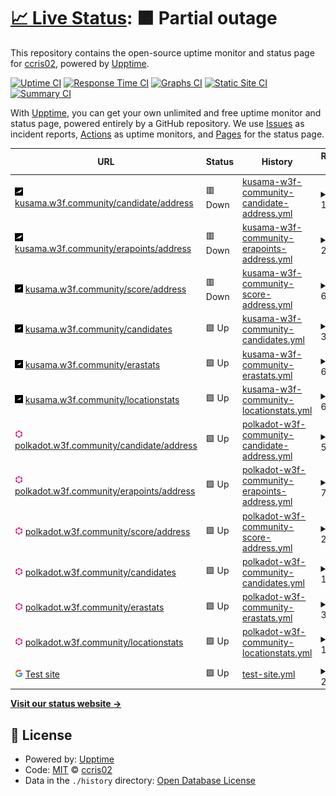 # [📈 Live Status](https://ccris02.github.io/uptime): <!--live status--> **🟧 Partial outage**

This repository contains the open-source uptime monitor and status page for [ccris02](https://polkaDIR.com), powered by [Upptime](https://github.com/upptime/upptime).

[![Uptime CI](https://github.com/ccris02/uptime/workflows/Uptime%20CI/badge.svg)](https://github.com/ccris02/uptime/actions?query=workflow%3A%22Uptime+CI%22)
[![Response Time CI](https://github.com/ccris02/uptime/workflows/Response%20Time%20CI/badge.svg)](https://github.com/ccris02/uptime/actions?query=workflow%3A%22Response+Time+CI%22)
[![Graphs CI](https://github.com/ccris02/uptime/workflows/Graphs%20CI/badge.svg)](https://github.com/ccris02/uptime/actions?query=workflow%3A%22Graphs+CI%22)
[![Static Site CI](https://github.com/ccris02/uptime/workflows/Static%20Site%20CI/badge.svg)](https://github.com/ccris02/uptime/actions?query=workflow%3A%22Static+Site+CI%22)
[![Summary CI](https://github.com/ccris02/uptime/workflows/Summary%20CI/badge.svg)](https://github.com/ccris02/uptime/actions?query=workflow%3A%22Summary+CI%22)

With [Upptime](https://upptime.js.org), you can get your own unlimited and free uptime monitor and status page, powered entirely by a GitHub repository. We use [Issues](https://github.com/ccris02/uptime/issues) as incident reports, [Actions](https://github.com/ccris02/uptime/actions) as uptime monitors, and [Pages](https://ccris02.github.io/uptime) for the status page.

<!--start: status pages-->
<!-- This summary is generated by Upptime (https://github.com/upptime/upptime) -->
<!-- Do not edit this manually, your changes will be overwritten -->
<!-- prettier-ignore -->
| URL | Status | History | Response Time | Uptime |
| --- | ------ | ------- | ------------- | ------ |
| <img alt="" src="https://raw.githubusercontent.com/ccris02/1KV_API/master/assets/ksm2.png" height="13"> [kusama.w3f.community/candidate/address](https://kusama.w3f.community/candidate/Dq97kmsJXGTciU1eMXZMAp4D41Y9e7kQ4hmFBfZW7YD4CCf) | 🟥 Down | [kusama-w3f-community-candidate-address.yml](https://github.com/ccris02/1KV_API/commits/HEAD/history/kusama-w3f-community-candidate-address.yml) | <details><summary><img alt="Response time graph" src="./graphs/kusama-w3f-community-candidate-address/response-time-week.png" height="20"> 1825ms</summary><br><a href="https://ccris02.github.io/1KV_API/history/kusama-w3f-community-candidate-address"><img alt="Response time 1419" src="https://img.shields.io/endpoint?url=https%3A%2F%2Fraw.githubusercontent.com%2Fccris02%2F1KV_API%2FHEAD%2Fapi%2Fkusama-w3f-community-candidate-address%2Fresponse-time.json"></a><br><a href="https://ccris02.github.io/1KV_API/history/kusama-w3f-community-candidate-address"><img alt="24-hour response time 2535" src="https://img.shields.io/endpoint?url=https%3A%2F%2Fraw.githubusercontent.com%2Fccris02%2F1KV_API%2FHEAD%2Fapi%2Fkusama-w3f-community-candidate-address%2Fresponse-time-day.json"></a><br><a href="https://ccris02.github.io/1KV_API/history/kusama-w3f-community-candidate-address"><img alt="7-day response time 1825" src="https://img.shields.io/endpoint?url=https%3A%2F%2Fraw.githubusercontent.com%2Fccris02%2F1KV_API%2FHEAD%2Fapi%2Fkusama-w3f-community-candidate-address%2Fresponse-time-week.json"></a><br><a href="https://ccris02.github.io/1KV_API/history/kusama-w3f-community-candidate-address"><img alt="30-day response time 1396" src="https://img.shields.io/endpoint?url=https%3A%2F%2Fraw.githubusercontent.com%2Fccris02%2F1KV_API%2FHEAD%2Fapi%2Fkusama-w3f-community-candidate-address%2Fresponse-time-month.json"></a><br><a href="https://ccris02.github.io/1KV_API/history/kusama-w3f-community-candidate-address"><img alt="1-year response time 1419" src="https://img.shields.io/endpoint?url=https%3A%2F%2Fraw.githubusercontent.com%2Fccris02%2F1KV_API%2FHEAD%2Fapi%2Fkusama-w3f-community-candidate-address%2Fresponse-time-year.json"></a></details> | <details><summary><a href="https://ccris02.github.io/1KV_API/history/kusama-w3f-community-candidate-address">96.92%</a></summary><a href="https://ccris02.github.io/1KV_API/history/kusama-w3f-community-candidate-address"><img alt="All-time uptime 98.49%" src="https://img.shields.io/endpoint?url=https%3A%2F%2Fraw.githubusercontent.com%2Fccris02%2F1KV_API%2FHEAD%2Fapi%2Fkusama-w3f-community-candidate-address%2Fuptime.json"></a><br><a href="https://ccris02.github.io/1KV_API/history/kusama-w3f-community-candidate-address"><img alt="24-hour uptime 98.66%" src="https://img.shields.io/endpoint?url=https%3A%2F%2Fraw.githubusercontent.com%2Fccris02%2F1KV_API%2FHEAD%2Fapi%2Fkusama-w3f-community-candidate-address%2Fuptime-day.json"></a><br><a href="https://ccris02.github.io/1KV_API/history/kusama-w3f-community-candidate-address"><img alt="7-day uptime 96.92%" src="https://img.shields.io/endpoint?url=https%3A%2F%2Fraw.githubusercontent.com%2Fccris02%2F1KV_API%2FHEAD%2Fapi%2Fkusama-w3f-community-candidate-address%2Fuptime-week.json"></a><br><a href="https://ccris02.github.io/1KV_API/history/kusama-w3f-community-candidate-address"><img alt="30-day uptime 97.51%" src="https://img.shields.io/endpoint?url=https%3A%2F%2Fraw.githubusercontent.com%2Fccris02%2F1KV_API%2FHEAD%2Fapi%2Fkusama-w3f-community-candidate-address%2Fuptime-month.json"></a><br><a href="https://ccris02.github.io/1KV_API/history/kusama-w3f-community-candidate-address"><img alt="1-year uptime 98.49%" src="https://img.shields.io/endpoint?url=https%3A%2F%2Fraw.githubusercontent.com%2Fccris02%2F1KV_API%2FHEAD%2Fapi%2Fkusama-w3f-community-candidate-address%2Fuptime-year.json"></a></details>
| <img alt="" src="https://raw.githubusercontent.com/ccris02/1KV_API/master/assets/ksm2.png" height="13"> [kusama.w3f.community/erapoints/address](https://kusama.w3f.community/erapoints/Dq97kmsJXGTciU1eMXZMAp4D41Y9e7kQ4hmFBfZW7YD4CCf) | 🟥 Down | [kusama-w3f-community-erapoints-address.yml](https://github.com/ccris02/1KV_API/commits/HEAD/history/kusama-w3f-community-erapoints-address.yml) | <details><summary><img alt="Response time graph" src="./graphs/kusama-w3f-community-erapoints-address/response-time-week.png" height="20"> 2921ms</summary><br><a href="https://ccris02.github.io/1KV_API/history/kusama-w3f-community-erapoints-address"><img alt="Response time 3524" src="https://img.shields.io/endpoint?url=https%3A%2F%2Fraw.githubusercontent.com%2Fccris02%2F1KV_API%2FHEAD%2Fapi%2Fkusama-w3f-community-erapoints-address%2Fresponse-time.json"></a><br><a href="https://ccris02.github.io/1KV_API/history/kusama-w3f-community-erapoints-address"><img alt="24-hour response time 3206" src="https://img.shields.io/endpoint?url=https%3A%2F%2Fraw.githubusercontent.com%2Fccris02%2F1KV_API%2FHEAD%2Fapi%2Fkusama-w3f-community-erapoints-address%2Fresponse-time-day.json"></a><br><a href="https://ccris02.github.io/1KV_API/history/kusama-w3f-community-erapoints-address"><img alt="7-day response time 2921" src="https://img.shields.io/endpoint?url=https%3A%2F%2Fraw.githubusercontent.com%2Fccris02%2F1KV_API%2FHEAD%2Fapi%2Fkusama-w3f-community-erapoints-address%2Fresponse-time-week.json"></a><br><a href="https://ccris02.github.io/1KV_API/history/kusama-w3f-community-erapoints-address"><img alt="30-day response time 3071" src="https://img.shields.io/endpoint?url=https%3A%2F%2Fraw.githubusercontent.com%2Fccris02%2F1KV_API%2FHEAD%2Fapi%2Fkusama-w3f-community-erapoints-address%2Fresponse-time-month.json"></a><br><a href="https://ccris02.github.io/1KV_API/history/kusama-w3f-community-erapoints-address"><img alt="1-year response time 3524" src="https://img.shields.io/endpoint?url=https%3A%2F%2Fraw.githubusercontent.com%2Fccris02%2F1KV_API%2FHEAD%2Fapi%2Fkusama-w3f-community-erapoints-address%2Fresponse-time-year.json"></a></details> | <details><summary><a href="https://ccris02.github.io/1KV_API/history/kusama-w3f-community-erapoints-address">94.52%</a></summary><a href="https://ccris02.github.io/1KV_API/history/kusama-w3f-community-erapoints-address"><img alt="All-time uptime 98.21%" src="https://img.shields.io/endpoint?url=https%3A%2F%2Fraw.githubusercontent.com%2Fccris02%2F1KV_API%2FHEAD%2Fapi%2Fkusama-w3f-community-erapoints-address%2Fuptime.json"></a><br><a href="https://ccris02.github.io/1KV_API/history/kusama-w3f-community-erapoints-address"><img alt="24-hour uptime 96.14%" src="https://img.shields.io/endpoint?url=https%3A%2F%2Fraw.githubusercontent.com%2Fccris02%2F1KV_API%2FHEAD%2Fapi%2Fkusama-w3f-community-erapoints-address%2Fuptime-day.json"></a><br><a href="https://ccris02.github.io/1KV_API/history/kusama-w3f-community-erapoints-address"><img alt="7-day uptime 94.52%" src="https://img.shields.io/endpoint?url=https%3A%2F%2Fraw.githubusercontent.com%2Fccris02%2F1KV_API%2FHEAD%2Fapi%2Fkusama-w3f-community-erapoints-address%2Fuptime-week.json"></a><br><a href="https://ccris02.github.io/1KV_API/history/kusama-w3f-community-erapoints-address"><img alt="30-day uptime 94.22%" src="https://img.shields.io/endpoint?url=https%3A%2F%2Fraw.githubusercontent.com%2Fccris02%2F1KV_API%2FHEAD%2Fapi%2Fkusama-w3f-community-erapoints-address%2Fuptime-month.json"></a><br><a href="https://ccris02.github.io/1KV_API/history/kusama-w3f-community-erapoints-address"><img alt="1-year uptime 98.21%" src="https://img.shields.io/endpoint?url=https%3A%2F%2Fraw.githubusercontent.com%2Fccris02%2F1KV_API%2FHEAD%2Fapi%2Fkusama-w3f-community-erapoints-address%2Fuptime-year.json"></a></details>
| <img alt="" src="https://raw.githubusercontent.com/ccris02/1KV_API/master/assets/ksm.png" height="13"> [kusama.w3f.community/score/address](https://kusama.w3f.community/score/Dq97kmsJXGTciU1eMXZMAp4D41Y9e7kQ4hmFBfZW7YD4CCf) | 🟥 Down | [kusama-w3f-community-score-address.yml](https://github.com/ccris02/1KV_API/commits/HEAD/history/kusama-w3f-community-score-address.yml) | <details><summary><img alt="Response time graph" src="./graphs/kusama-w3f-community-score-address/response-time-week.png" height="20"> 603ms</summary><br><a href="https://ccris02.github.io/1KV_API/history/kusama-w3f-community-score-address"><img alt="Response time 471" src="https://img.shields.io/endpoint?url=https%3A%2F%2Fraw.githubusercontent.com%2Fccris02%2F1KV_API%2FHEAD%2Fapi%2Fkusama-w3f-community-score-address%2Fresponse-time.json"></a><br><a href="https://ccris02.github.io/1KV_API/history/kusama-w3f-community-score-address"><img alt="24-hour response time 228" src="https://img.shields.io/endpoint?url=https%3A%2F%2Fraw.githubusercontent.com%2Fccris02%2F1KV_API%2FHEAD%2Fapi%2Fkusama-w3f-community-score-address%2Fresponse-time-day.json"></a><br><a href="https://ccris02.github.io/1KV_API/history/kusama-w3f-community-score-address"><img alt="7-day response time 603" src="https://img.shields.io/endpoint?url=https%3A%2F%2Fraw.githubusercontent.com%2Fccris02%2F1KV_API%2FHEAD%2Fapi%2Fkusama-w3f-community-score-address%2Fresponse-time-week.json"></a><br><a href="https://ccris02.github.io/1KV_API/history/kusama-w3f-community-score-address"><img alt="30-day response time 484" src="https://img.shields.io/endpoint?url=https%3A%2F%2Fraw.githubusercontent.com%2Fccris02%2F1KV_API%2FHEAD%2Fapi%2Fkusama-w3f-community-score-address%2Fresponse-time-month.json"></a><br><a href="https://ccris02.github.io/1KV_API/history/kusama-w3f-community-score-address"><img alt="1-year response time 471" src="https://img.shields.io/endpoint?url=https%3A%2F%2Fraw.githubusercontent.com%2Fccris02%2F1KV_API%2FHEAD%2Fapi%2Fkusama-w3f-community-score-address%2Fresponse-time-year.json"></a></details> | <details><summary><a href="https://ccris02.github.io/1KV_API/history/kusama-w3f-community-score-address">95.52%</a></summary><a href="https://ccris02.github.io/1KV_API/history/kusama-w3f-community-score-address"><img alt="All-time uptime 98.54%" src="https://img.shields.io/endpoint?url=https%3A%2F%2Fraw.githubusercontent.com%2Fccris02%2F1KV_API%2FHEAD%2Fapi%2Fkusama-w3f-community-score-address%2Fuptime.json"></a><br><a href="https://ccris02.github.io/1KV_API/history/kusama-w3f-community-score-address"><img alt="24-hour uptime 98.65%" src="https://img.shields.io/endpoint?url=https%3A%2F%2Fraw.githubusercontent.com%2Fccris02%2F1KV_API%2FHEAD%2Fapi%2Fkusama-w3f-community-score-address%2Fuptime-day.json"></a><br><a href="https://ccris02.github.io/1KV_API/history/kusama-w3f-community-score-address"><img alt="7-day uptime 95.52%" src="https://img.shields.io/endpoint?url=https%3A%2F%2Fraw.githubusercontent.com%2Fccris02%2F1KV_API%2FHEAD%2Fapi%2Fkusama-w3f-community-score-address%2Fuptime-week.json"></a><br><a href="https://ccris02.github.io/1KV_API/history/kusama-w3f-community-score-address"><img alt="30-day uptime 96.69%" src="https://img.shields.io/endpoint?url=https%3A%2F%2Fraw.githubusercontent.com%2Fccris02%2F1KV_API%2FHEAD%2Fapi%2Fkusama-w3f-community-score-address%2Fuptime-month.json"></a><br><a href="https://ccris02.github.io/1KV_API/history/kusama-w3f-community-score-address"><img alt="1-year uptime 98.54%" src="https://img.shields.io/endpoint?url=https%3A%2F%2Fraw.githubusercontent.com%2Fccris02%2F1KV_API%2FHEAD%2Fapi%2Fkusama-w3f-community-score-address%2Fuptime-year.json"></a></details>
| <img alt="" src="https://raw.githubusercontent.com/ccris02/1KV_API/master/assets/ksm.png" height="13"> [kusama.w3f.community/candidates](https://kusama.w3f.community/candidates) | 🟩 Up | [kusama-w3f-community-candidates.yml](https://github.com/ccris02/1KV_API/commits/HEAD/history/kusama-w3f-community-candidates.yml) | <details><summary><img alt="Response time graph" src="./graphs/kusama-w3f-community-candidates/response-time-week.png" height="20"> 3670ms</summary><br><a href="https://ccris02.github.io/1KV_API/history/kusama-w3f-community-candidates"><img alt="Response time 3310" src="https://img.shields.io/endpoint?url=https%3A%2F%2Fraw.githubusercontent.com%2Fccris02%2F1KV_API%2FHEAD%2Fapi%2Fkusama-w3f-community-candidates%2Fresponse-time.json"></a><br><a href="https://ccris02.github.io/1KV_API/history/kusama-w3f-community-candidates"><img alt="24-hour response time 4077" src="https://img.shields.io/endpoint?url=https%3A%2F%2Fraw.githubusercontent.com%2Fccris02%2F1KV_API%2FHEAD%2Fapi%2Fkusama-w3f-community-candidates%2Fresponse-time-day.json"></a><br><a href="https://ccris02.github.io/1KV_API/history/kusama-w3f-community-candidates"><img alt="7-day response time 3670" src="https://img.shields.io/endpoint?url=https%3A%2F%2Fraw.githubusercontent.com%2Fccris02%2F1KV_API%2FHEAD%2Fapi%2Fkusama-w3f-community-candidates%2Fresponse-time-week.json"></a><br><a href="https://ccris02.github.io/1KV_API/history/kusama-w3f-community-candidates"><img alt="30-day response time 3228" src="https://img.shields.io/endpoint?url=https%3A%2F%2Fraw.githubusercontent.com%2Fccris02%2F1KV_API%2FHEAD%2Fapi%2Fkusama-w3f-community-candidates%2Fresponse-time-month.json"></a><br><a href="https://ccris02.github.io/1KV_API/history/kusama-w3f-community-candidates"><img alt="1-year response time 3310" src="https://img.shields.io/endpoint?url=https%3A%2F%2Fraw.githubusercontent.com%2Fccris02%2F1KV_API%2FHEAD%2Fapi%2Fkusama-w3f-community-candidates%2Fresponse-time-year.json"></a></details> | <details><summary><a href="https://ccris02.github.io/1KV_API/history/kusama-w3f-community-candidates">95.21%</a></summary><a href="https://ccris02.github.io/1KV_API/history/kusama-w3f-community-candidates"><img alt="All-time uptime 98.41%" src="https://img.shields.io/endpoint?url=https%3A%2F%2Fraw.githubusercontent.com%2Fccris02%2F1KV_API%2FHEAD%2Fapi%2Fkusama-w3f-community-candidates%2Fuptime.json"></a><br><a href="https://ccris02.github.io/1KV_API/history/kusama-w3f-community-candidates"><img alt="24-hour uptime 97.25%" src="https://img.shields.io/endpoint?url=https%3A%2F%2Fraw.githubusercontent.com%2Fccris02%2F1KV_API%2FHEAD%2Fapi%2Fkusama-w3f-community-candidates%2Fuptime-day.json"></a><br><a href="https://ccris02.github.io/1KV_API/history/kusama-w3f-community-candidates"><img alt="7-day uptime 95.21%" src="https://img.shields.io/endpoint?url=https%3A%2F%2Fraw.githubusercontent.com%2Fccris02%2F1KV_API%2FHEAD%2Fapi%2Fkusama-w3f-community-candidates%2Fuptime-week.json"></a><br><a href="https://ccris02.github.io/1KV_API/history/kusama-w3f-community-candidates"><img alt="30-day uptime 96.02%" src="https://img.shields.io/endpoint?url=https%3A%2F%2Fraw.githubusercontent.com%2Fccris02%2F1KV_API%2FHEAD%2Fapi%2Fkusama-w3f-community-candidates%2Fuptime-month.json"></a><br><a href="https://ccris02.github.io/1KV_API/history/kusama-w3f-community-candidates"><img alt="1-year uptime 98.41%" src="https://img.shields.io/endpoint?url=https%3A%2F%2Fraw.githubusercontent.com%2Fccris02%2F1KV_API%2FHEAD%2Fapi%2Fkusama-w3f-community-candidates%2Fuptime-year.json"></a></details>
| <img alt="" src="https://raw.githubusercontent.com/ccris02/1KV_API/master/assets/ksm.png" height="13"> [kusama.w3f.community/erastats](https://kusama.w3f.community/erastats) | 🟩 Up | [kusama-w3f-community-erastats.yml](https://github.com/ccris02/1KV_API/commits/HEAD/history/kusama-w3f-community-erastats.yml) | <details><summary><img alt="Response time graph" src="./graphs/kusama-w3f-community-erastats/response-time-week.png" height="20"> 629ms</summary><br><a href="https://ccris02.github.io/1KV_API/history/kusama-w3f-community-erastats"><img alt="Response time 629" src="https://img.shields.io/endpoint?url=https%3A%2F%2Fraw.githubusercontent.com%2Fccris02%2F1KV_API%2FHEAD%2Fapi%2Fkusama-w3f-community-erastats%2Fresponse-time.json"></a><br><a href="https://ccris02.github.io/1KV_API/history/kusama-w3f-community-erastats"><img alt="24-hour response time 932" src="https://img.shields.io/endpoint?url=https%3A%2F%2Fraw.githubusercontent.com%2Fccris02%2F1KV_API%2FHEAD%2Fapi%2Fkusama-w3f-community-erastats%2Fresponse-time-day.json"></a><br><a href="https://ccris02.github.io/1KV_API/history/kusama-w3f-community-erastats"><img alt="7-day response time 629" src="https://img.shields.io/endpoint?url=https%3A%2F%2Fraw.githubusercontent.com%2Fccris02%2F1KV_API%2FHEAD%2Fapi%2Fkusama-w3f-community-erastats%2Fresponse-time-week.json"></a><br><a href="https://ccris02.github.io/1KV_API/history/kusama-w3f-community-erastats"><img alt="30-day response time 548" src="https://img.shields.io/endpoint?url=https%3A%2F%2Fraw.githubusercontent.com%2Fccris02%2F1KV_API%2FHEAD%2Fapi%2Fkusama-w3f-community-erastats%2Fresponse-time-month.json"></a><br><a href="https://ccris02.github.io/1KV_API/history/kusama-w3f-community-erastats"><img alt="1-year response time 629" src="https://img.shields.io/endpoint?url=https%3A%2F%2Fraw.githubusercontent.com%2Fccris02%2F1KV_API%2FHEAD%2Fapi%2Fkusama-w3f-community-erastats%2Fresponse-time-year.json"></a></details> | <details><summary><a href="https://ccris02.github.io/1KV_API/history/kusama-w3f-community-erastats">94.92%</a></summary><a href="https://ccris02.github.io/1KV_API/history/kusama-w3f-community-erastats"><img alt="All-time uptime 98.53%" src="https://img.shields.io/endpoint?url=https%3A%2F%2Fraw.githubusercontent.com%2Fccris02%2F1KV_API%2FHEAD%2Fapi%2Fkusama-w3f-community-erastats%2Fuptime.json"></a><br><a href="https://ccris02.github.io/1KV_API/history/kusama-w3f-community-erastats"><img alt="24-hour uptime 94.37%" src="https://img.shields.io/endpoint?url=https%3A%2F%2Fraw.githubusercontent.com%2Fccris02%2F1KV_API%2FHEAD%2Fapi%2Fkusama-w3f-community-erastats%2Fuptime-day.json"></a><br><a href="https://ccris02.github.io/1KV_API/history/kusama-w3f-community-erastats"><img alt="7-day uptime 94.92%" src="https://img.shields.io/endpoint?url=https%3A%2F%2Fraw.githubusercontent.com%2Fccris02%2F1KV_API%2FHEAD%2Fapi%2Fkusama-w3f-community-erastats%2Fuptime-week.json"></a><br><a href="https://ccris02.github.io/1KV_API/history/kusama-w3f-community-erastats"><img alt="30-day uptime 96.56%" src="https://img.shields.io/endpoint?url=https%3A%2F%2Fraw.githubusercontent.com%2Fccris02%2F1KV_API%2FHEAD%2Fapi%2Fkusama-w3f-community-erastats%2Fuptime-month.json"></a><br><a href="https://ccris02.github.io/1KV_API/history/kusama-w3f-community-erastats"><img alt="1-year uptime 98.53%" src="https://img.shields.io/endpoint?url=https%3A%2F%2Fraw.githubusercontent.com%2Fccris02%2F1KV_API%2FHEAD%2Fapi%2Fkusama-w3f-community-erastats%2Fuptime-year.json"></a></details>
| <img alt="" src="https://raw.githubusercontent.com/ccris02/1KV_API/master/assets/ksm.png" height="13"> [kusama.w3f.community/locationstats](https://kusama.w3f.community/locationstats) | 🟩 Up | [kusama-w3f-community-locationstats.yml](https://github.com/ccris02/1KV_API/commits/HEAD/history/kusama-w3f-community-locationstats.yml) | <details><summary><img alt="Response time graph" src="./graphs/kusama-w3f-community-locationstats/response-time-week.png" height="20"> 654ms</summary><br><a href="https://ccris02.github.io/1KV_API/history/kusama-w3f-community-locationstats"><img alt="Response time 553" src="https://img.shields.io/endpoint?url=https%3A%2F%2Fraw.githubusercontent.com%2Fccris02%2F1KV_API%2FHEAD%2Fapi%2Fkusama-w3f-community-locationstats%2Fresponse-time.json"></a><br><a href="https://ccris02.github.io/1KV_API/history/kusama-w3f-community-locationstats"><img alt="24-hour response time 1541" src="https://img.shields.io/endpoint?url=https%3A%2F%2Fraw.githubusercontent.com%2Fccris02%2F1KV_API%2FHEAD%2Fapi%2Fkusama-w3f-community-locationstats%2Fresponse-time-day.json"></a><br><a href="https://ccris02.github.io/1KV_API/history/kusama-w3f-community-locationstats"><img alt="7-day response time 654" src="https://img.shields.io/endpoint?url=https%3A%2F%2Fraw.githubusercontent.com%2Fccris02%2F1KV_API%2FHEAD%2Fapi%2Fkusama-w3f-community-locationstats%2Fresponse-time-week.json"></a><br><a href="https://ccris02.github.io/1KV_API/history/kusama-w3f-community-locationstats"><img alt="30-day response time 534" src="https://img.shields.io/endpoint?url=https%3A%2F%2Fraw.githubusercontent.com%2Fccris02%2F1KV_API%2FHEAD%2Fapi%2Fkusama-w3f-community-locationstats%2Fresponse-time-month.json"></a><br><a href="https://ccris02.github.io/1KV_API/history/kusama-w3f-community-locationstats"><img alt="1-year response time 553" src="https://img.shields.io/endpoint?url=https%3A%2F%2Fraw.githubusercontent.com%2Fccris02%2F1KV_API%2FHEAD%2Fapi%2Fkusama-w3f-community-locationstats%2Fresponse-time-year.json"></a></details> | <details><summary><a href="https://ccris02.github.io/1KV_API/history/kusama-w3f-community-locationstats">95.47%</a></summary><a href="https://ccris02.github.io/1KV_API/history/kusama-w3f-community-locationstats"><img alt="All-time uptime 98.49%" src="https://img.shields.io/endpoint?url=https%3A%2F%2Fraw.githubusercontent.com%2Fccris02%2F1KV_API%2FHEAD%2Fapi%2Fkusama-w3f-community-locationstats%2Fuptime.json"></a><br><a href="https://ccris02.github.io/1KV_API/history/kusama-w3f-community-locationstats"><img alt="24-hour uptime 95.68%" src="https://img.shields.io/endpoint?url=https%3A%2F%2Fraw.githubusercontent.com%2Fccris02%2F1KV_API%2FHEAD%2Fapi%2Fkusama-w3f-community-locationstats%2Fuptime-day.json"></a><br><a href="https://ccris02.github.io/1KV_API/history/kusama-w3f-community-locationstats"><img alt="7-day uptime 95.47%" src="https://img.shields.io/endpoint?url=https%3A%2F%2Fraw.githubusercontent.com%2Fccris02%2F1KV_API%2FHEAD%2Fapi%2Fkusama-w3f-community-locationstats%2Fuptime-week.json"></a><br><a href="https://ccris02.github.io/1KV_API/history/kusama-w3f-community-locationstats"><img alt="30-day uptime 96.86%" src="https://img.shields.io/endpoint?url=https%3A%2F%2Fraw.githubusercontent.com%2Fccris02%2F1KV_API%2FHEAD%2Fapi%2Fkusama-w3f-community-locationstats%2Fuptime-month.json"></a><br><a href="https://ccris02.github.io/1KV_API/history/kusama-w3f-community-locationstats"><img alt="1-year uptime 98.49%" src="https://img.shields.io/endpoint?url=https%3A%2F%2Fraw.githubusercontent.com%2Fccris02%2F1KV_API%2FHEAD%2Fapi%2Fkusama-w3f-community-locationstats%2Fuptime-year.json"></a></details>
| <img alt="" src="https://raw.githubusercontent.com/ccris02/1KV_API/master/assets/dot.png" height="13"> [polkadot.w3f.community/candidate/address](https://polkadot.w3f.community/candidate/149riLdwAVzXg7Cm88RcXhbuFi3zUgwrGsJSSPjC47PRxHQW) | 🟩 Up | [polkadot-w3f-community-candidate-address.yml](https://github.com/ccris02/1KV_API/commits/HEAD/history/polkadot-w3f-community-candidate-address.yml) | <details><summary><img alt="Response time graph" src="./graphs/polkadot-w3f-community-candidate-address/response-time-week.png" height="20"> 579ms</summary><br><a href="https://ccris02.github.io/1KV_API/history/polkadot-w3f-community-candidate-address"><img alt="Response time 714" src="https://img.shields.io/endpoint?url=https%3A%2F%2Fraw.githubusercontent.com%2Fccris02%2F1KV_API%2FHEAD%2Fapi%2Fpolkadot-w3f-community-candidate-address%2Fresponse-time.json"></a><br><a href="https://ccris02.github.io/1KV_API/history/polkadot-w3f-community-candidate-address"><img alt="24-hour response time 658" src="https://img.shields.io/endpoint?url=https%3A%2F%2Fraw.githubusercontent.com%2Fccris02%2F1KV_API%2FHEAD%2Fapi%2Fpolkadot-w3f-community-candidate-address%2Fresponse-time-day.json"></a><br><a href="https://ccris02.github.io/1KV_API/history/polkadot-w3f-community-candidate-address"><img alt="7-day response time 579" src="https://img.shields.io/endpoint?url=https%3A%2F%2Fraw.githubusercontent.com%2Fccris02%2F1KV_API%2FHEAD%2Fapi%2Fpolkadot-w3f-community-candidate-address%2Fresponse-time-week.json"></a><br><a href="https://ccris02.github.io/1KV_API/history/polkadot-w3f-community-candidate-address"><img alt="30-day response time 1284" src="https://img.shields.io/endpoint?url=https%3A%2F%2Fraw.githubusercontent.com%2Fccris02%2F1KV_API%2FHEAD%2Fapi%2Fpolkadot-w3f-community-candidate-address%2Fresponse-time-month.json"></a><br><a href="https://ccris02.github.io/1KV_API/history/polkadot-w3f-community-candidate-address"><img alt="1-year response time 714" src="https://img.shields.io/endpoint?url=https%3A%2F%2Fraw.githubusercontent.com%2Fccris02%2F1KV_API%2FHEAD%2Fapi%2Fpolkadot-w3f-community-candidate-address%2Fresponse-time-year.json"></a></details> | <details><summary><a href="https://ccris02.github.io/1KV_API/history/polkadot-w3f-community-candidate-address">100.00%</a></summary><a href="https://ccris02.github.io/1KV_API/history/polkadot-w3f-community-candidate-address"><img alt="All-time uptime 99.86%" src="https://img.shields.io/endpoint?url=https%3A%2F%2Fraw.githubusercontent.com%2Fccris02%2F1KV_API%2FHEAD%2Fapi%2Fpolkadot-w3f-community-candidate-address%2Fuptime.json"></a><br><a href="https://ccris02.github.io/1KV_API/history/polkadot-w3f-community-candidate-address"><img alt="24-hour uptime 100.00%" src="https://img.shields.io/endpoint?url=https%3A%2F%2Fraw.githubusercontent.com%2Fccris02%2F1KV_API%2FHEAD%2Fapi%2Fpolkadot-w3f-community-candidate-address%2Fuptime-day.json"></a><br><a href="https://ccris02.github.io/1KV_API/history/polkadot-w3f-community-candidate-address"><img alt="7-day uptime 100.00%" src="https://img.shields.io/endpoint?url=https%3A%2F%2Fraw.githubusercontent.com%2Fccris02%2F1KV_API%2FHEAD%2Fapi%2Fpolkadot-w3f-community-candidate-address%2Fuptime-week.json"></a><br><a href="https://ccris02.github.io/1KV_API/history/polkadot-w3f-community-candidate-address"><img alt="30-day uptime 99.42%" src="https://img.shields.io/endpoint?url=https%3A%2F%2Fraw.githubusercontent.com%2Fccris02%2F1KV_API%2FHEAD%2Fapi%2Fpolkadot-w3f-community-candidate-address%2Fuptime-month.json"></a><br><a href="https://ccris02.github.io/1KV_API/history/polkadot-w3f-community-candidate-address"><img alt="1-year uptime 99.86%" src="https://img.shields.io/endpoint?url=https%3A%2F%2Fraw.githubusercontent.com%2Fccris02%2F1KV_API%2FHEAD%2Fapi%2Fpolkadot-w3f-community-candidate-address%2Fuptime-year.json"></a></details>
| <img alt="" src="https://raw.githubusercontent.com/ccris02/1KV_API/master/assets/dot.png" height="13"> [polkadot.w3f.community/erapoints/address](https://polkadot.w3f.community/erapoints/149riLdwAVzXg7Cm88RcXhbuFi3zUgwrGsJSSPjC47PRxHQW) | 🟩 Up | [polkadot-w3f-community-erapoints-address.yml](https://github.com/ccris02/1KV_API/commits/HEAD/history/polkadot-w3f-community-erapoints-address.yml) | <details><summary><img alt="Response time graph" src="./graphs/polkadot-w3f-community-erapoints-address/response-time-week.png" height="20"> 778ms</summary><br><a href="https://ccris02.github.io/1KV_API/history/polkadot-w3f-community-erapoints-address"><img alt="Response time 458" src="https://img.shields.io/endpoint?url=https%3A%2F%2Fraw.githubusercontent.com%2Fccris02%2F1KV_API%2FHEAD%2Fapi%2Fpolkadot-w3f-community-erapoints-address%2Fresponse-time.json"></a><br><a href="https://ccris02.github.io/1KV_API/history/polkadot-w3f-community-erapoints-address"><img alt="24-hour response time 266" src="https://img.shields.io/endpoint?url=https%3A%2F%2Fraw.githubusercontent.com%2Fccris02%2F1KV_API%2FHEAD%2Fapi%2Fpolkadot-w3f-community-erapoints-address%2Fresponse-time-day.json"></a><br><a href="https://ccris02.github.io/1KV_API/history/polkadot-w3f-community-erapoints-address"><img alt="7-day response time 778" src="https://img.shields.io/endpoint?url=https%3A%2F%2Fraw.githubusercontent.com%2Fccris02%2F1KV_API%2FHEAD%2Fapi%2Fpolkadot-w3f-community-erapoints-address%2Fresponse-time-week.json"></a><br><a href="https://ccris02.github.io/1KV_API/history/polkadot-w3f-community-erapoints-address"><img alt="30-day response time 1019" src="https://img.shields.io/endpoint?url=https%3A%2F%2Fraw.githubusercontent.com%2Fccris02%2F1KV_API%2FHEAD%2Fapi%2Fpolkadot-w3f-community-erapoints-address%2Fresponse-time-month.json"></a><br><a href="https://ccris02.github.io/1KV_API/history/polkadot-w3f-community-erapoints-address"><img alt="1-year response time 458" src="https://img.shields.io/endpoint?url=https%3A%2F%2Fraw.githubusercontent.com%2Fccris02%2F1KV_API%2FHEAD%2Fapi%2Fpolkadot-w3f-community-erapoints-address%2Fresponse-time-year.json"></a></details> | <details><summary><a href="https://ccris02.github.io/1KV_API/history/polkadot-w3f-community-erapoints-address">100.00%</a></summary><a href="https://ccris02.github.io/1KV_API/history/polkadot-w3f-community-erapoints-address"><img alt="All-time uptime 99.86%" src="https://img.shields.io/endpoint?url=https%3A%2F%2Fraw.githubusercontent.com%2Fccris02%2F1KV_API%2FHEAD%2Fapi%2Fpolkadot-w3f-community-erapoints-address%2Fuptime.json"></a><br><a href="https://ccris02.github.io/1KV_API/history/polkadot-w3f-community-erapoints-address"><img alt="24-hour uptime 100.00%" src="https://img.shields.io/endpoint?url=https%3A%2F%2Fraw.githubusercontent.com%2Fccris02%2F1KV_API%2FHEAD%2Fapi%2Fpolkadot-w3f-community-erapoints-address%2Fuptime-day.json"></a><br><a href="https://ccris02.github.io/1KV_API/history/polkadot-w3f-community-erapoints-address"><img alt="7-day uptime 100.00%" src="https://img.shields.io/endpoint?url=https%3A%2F%2Fraw.githubusercontent.com%2Fccris02%2F1KV_API%2FHEAD%2Fapi%2Fpolkadot-w3f-community-erapoints-address%2Fuptime-week.json"></a><br><a href="https://ccris02.github.io/1KV_API/history/polkadot-w3f-community-erapoints-address"><img alt="30-day uptime 99.43%" src="https://img.shields.io/endpoint?url=https%3A%2F%2Fraw.githubusercontent.com%2Fccris02%2F1KV_API%2FHEAD%2Fapi%2Fpolkadot-w3f-community-erapoints-address%2Fuptime-month.json"></a><br><a href="https://ccris02.github.io/1KV_API/history/polkadot-w3f-community-erapoints-address"><img alt="1-year uptime 99.86%" src="https://img.shields.io/endpoint?url=https%3A%2F%2Fraw.githubusercontent.com%2Fccris02%2F1KV_API%2FHEAD%2Fapi%2Fpolkadot-w3f-community-erapoints-address%2Fuptime-year.json"></a></details>
| <img alt="" src="https://raw.githubusercontent.com/ccris02/1KV_API/master/assets/dot.png" height="13"> [polkadot.w3f.community/score/address](https://polkadot.w3f.community/score/149riLdwAVzXg7Cm88RcXhbuFi3zUgwrGsJSSPjC47PRxHQW) | 🟩 Up | [polkadot-w3f-community-score-address.yml](https://github.com/ccris02/1KV_API/commits/HEAD/history/polkadot-w3f-community-score-address.yml) | <details><summary><img alt="Response time graph" src="./graphs/polkadot-w3f-community-score-address/response-time-week.png" height="20"> 246ms</summary><br><a href="https://ccris02.github.io/1KV_API/history/polkadot-w3f-community-score-address"><img alt="Response time 340" src="https://img.shields.io/endpoint?url=https%3A%2F%2Fraw.githubusercontent.com%2Fccris02%2F1KV_API%2FHEAD%2Fapi%2Fpolkadot-w3f-community-score-address%2Fresponse-time.json"></a><br><a href="https://ccris02.github.io/1KV_API/history/polkadot-w3f-community-score-address"><img alt="24-hour response time 124" src="https://img.shields.io/endpoint?url=https%3A%2F%2Fraw.githubusercontent.com%2Fccris02%2F1KV_API%2FHEAD%2Fapi%2Fpolkadot-w3f-community-score-address%2Fresponse-time-day.json"></a><br><a href="https://ccris02.github.io/1KV_API/history/polkadot-w3f-community-score-address"><img alt="7-day response time 246" src="https://img.shields.io/endpoint?url=https%3A%2F%2Fraw.githubusercontent.com%2Fccris02%2F1KV_API%2FHEAD%2Fapi%2Fpolkadot-w3f-community-score-address%2Fresponse-time-week.json"></a><br><a href="https://ccris02.github.io/1KV_API/history/polkadot-w3f-community-score-address"><img alt="30-day response time 869" src="https://img.shields.io/endpoint?url=https%3A%2F%2Fraw.githubusercontent.com%2Fccris02%2F1KV_API%2FHEAD%2Fapi%2Fpolkadot-w3f-community-score-address%2Fresponse-time-month.json"></a><br><a href="https://ccris02.github.io/1KV_API/history/polkadot-w3f-community-score-address"><img alt="1-year response time 340" src="https://img.shields.io/endpoint?url=https%3A%2F%2Fraw.githubusercontent.com%2Fccris02%2F1KV_API%2FHEAD%2Fapi%2Fpolkadot-w3f-community-score-address%2Fresponse-time-year.json"></a></details> | <details><summary><a href="https://ccris02.github.io/1KV_API/history/polkadot-w3f-community-score-address">100.00%</a></summary><a href="https://ccris02.github.io/1KV_API/history/polkadot-w3f-community-score-address"><img alt="All-time uptime 99.86%" src="https://img.shields.io/endpoint?url=https%3A%2F%2Fraw.githubusercontent.com%2Fccris02%2F1KV_API%2FHEAD%2Fapi%2Fpolkadot-w3f-community-score-address%2Fuptime.json"></a><br><a href="https://ccris02.github.io/1KV_API/history/polkadot-w3f-community-score-address"><img alt="24-hour uptime 100.00%" src="https://img.shields.io/endpoint?url=https%3A%2F%2Fraw.githubusercontent.com%2Fccris02%2F1KV_API%2FHEAD%2Fapi%2Fpolkadot-w3f-community-score-address%2Fuptime-day.json"></a><br><a href="https://ccris02.github.io/1KV_API/history/polkadot-w3f-community-score-address"><img alt="7-day uptime 100.00%" src="https://img.shields.io/endpoint?url=https%3A%2F%2Fraw.githubusercontent.com%2Fccris02%2F1KV_API%2FHEAD%2Fapi%2Fpolkadot-w3f-community-score-address%2Fuptime-week.json"></a><br><a href="https://ccris02.github.io/1KV_API/history/polkadot-w3f-community-score-address"><img alt="30-day uptime 99.43%" src="https://img.shields.io/endpoint?url=https%3A%2F%2Fraw.githubusercontent.com%2Fccris02%2F1KV_API%2FHEAD%2Fapi%2Fpolkadot-w3f-community-score-address%2Fuptime-month.json"></a><br><a href="https://ccris02.github.io/1KV_API/history/polkadot-w3f-community-score-address"><img alt="1-year uptime 99.86%" src="https://img.shields.io/endpoint?url=https%3A%2F%2Fraw.githubusercontent.com%2Fccris02%2F1KV_API%2FHEAD%2Fapi%2Fpolkadot-w3f-community-score-address%2Fuptime-year.json"></a></details>
| <img alt="" src="https://raw.githubusercontent.com/ccris02/1KV_API/master/assets/dot.png" height="13"> [polkadot.w3f.community/candidates](https://polkadot.w3f.community/candidates) | 🟩 Up | [polkadot-w3f-community-candidates.yml](https://github.com/ccris02/1KV_API/commits/HEAD/history/polkadot-w3f-community-candidates.yml) | <details><summary><img alt="Response time graph" src="./graphs/polkadot-w3f-community-candidates/response-time-week.png" height="20"> 1414ms</summary><br><a href="https://ccris02.github.io/1KV_API/history/polkadot-w3f-community-candidates"><img alt="Response time 1561" src="https://img.shields.io/endpoint?url=https%3A%2F%2Fraw.githubusercontent.com%2Fccris02%2F1KV_API%2FHEAD%2Fapi%2Fpolkadot-w3f-community-candidates%2Fresponse-time.json"></a><br><a href="https://ccris02.github.io/1KV_API/history/polkadot-w3f-community-candidates"><img alt="24-hour response time 1376" src="https://img.shields.io/endpoint?url=https%3A%2F%2Fraw.githubusercontent.com%2Fccris02%2F1KV_API%2FHEAD%2Fapi%2Fpolkadot-w3f-community-candidates%2Fresponse-time-day.json"></a><br><a href="https://ccris02.github.io/1KV_API/history/polkadot-w3f-community-candidates"><img alt="7-day response time 1414" src="https://img.shields.io/endpoint?url=https%3A%2F%2Fraw.githubusercontent.com%2Fccris02%2F1KV_API%2FHEAD%2Fapi%2Fpolkadot-w3f-community-candidates%2Fresponse-time-week.json"></a><br><a href="https://ccris02.github.io/1KV_API/history/polkadot-w3f-community-candidates"><img alt="30-day response time 1815" src="https://img.shields.io/endpoint?url=https%3A%2F%2Fraw.githubusercontent.com%2Fccris02%2F1KV_API%2FHEAD%2Fapi%2Fpolkadot-w3f-community-candidates%2Fresponse-time-month.json"></a><br><a href="https://ccris02.github.io/1KV_API/history/polkadot-w3f-community-candidates"><img alt="1-year response time 1561" src="https://img.shields.io/endpoint?url=https%3A%2F%2Fraw.githubusercontent.com%2Fccris02%2F1KV_API%2FHEAD%2Fapi%2Fpolkadot-w3f-community-candidates%2Fresponse-time-year.json"></a></details> | <details><summary><a href="https://ccris02.github.io/1KV_API/history/polkadot-w3f-community-candidates">100.00%</a></summary><a href="https://ccris02.github.io/1KV_API/history/polkadot-w3f-community-candidates"><img alt="All-time uptime 99.86%" src="https://img.shields.io/endpoint?url=https%3A%2F%2Fraw.githubusercontent.com%2Fccris02%2F1KV_API%2FHEAD%2Fapi%2Fpolkadot-w3f-community-candidates%2Fuptime.json"></a><br><a href="https://ccris02.github.io/1KV_API/history/polkadot-w3f-community-candidates"><img alt="24-hour uptime 100.00%" src="https://img.shields.io/endpoint?url=https%3A%2F%2Fraw.githubusercontent.com%2Fccris02%2F1KV_API%2FHEAD%2Fapi%2Fpolkadot-w3f-community-candidates%2Fuptime-day.json"></a><br><a href="https://ccris02.github.io/1KV_API/history/polkadot-w3f-community-candidates"><img alt="7-day uptime 100.00%" src="https://img.shields.io/endpoint?url=https%3A%2F%2Fraw.githubusercontent.com%2Fccris02%2F1KV_API%2FHEAD%2Fapi%2Fpolkadot-w3f-community-candidates%2Fuptime-week.json"></a><br><a href="https://ccris02.github.io/1KV_API/history/polkadot-w3f-community-candidates"><img alt="30-day uptime 99.44%" src="https://img.shields.io/endpoint?url=https%3A%2F%2Fraw.githubusercontent.com%2Fccris02%2F1KV_API%2FHEAD%2Fapi%2Fpolkadot-w3f-community-candidates%2Fuptime-month.json"></a><br><a href="https://ccris02.github.io/1KV_API/history/polkadot-w3f-community-candidates"><img alt="1-year uptime 99.86%" src="https://img.shields.io/endpoint?url=https%3A%2F%2Fraw.githubusercontent.com%2Fccris02%2F1KV_API%2FHEAD%2Fapi%2Fpolkadot-w3f-community-candidates%2Fuptime-year.json"></a></details>
| <img alt="" src="https://raw.githubusercontent.com/ccris02/1KV_API/master/assets/dot.png" height="13"> [polkadot.w3f.community/erastats](https://polkadot.w3f.community/erastats) | 🟩 Up | [polkadot-w3f-community-erastats.yml](https://github.com/ccris02/1KV_API/commits/HEAD/history/polkadot-w3f-community-erastats.yml) | <details><summary><img alt="Response time graph" src="./graphs/polkadot-w3f-community-erastats/response-time-week.png" height="20"> 337ms</summary><br><a href="https://ccris02.github.io/1KV_API/history/polkadot-w3f-community-erastats"><img alt="Response time 377" src="https://img.shields.io/endpoint?url=https%3A%2F%2Fraw.githubusercontent.com%2Fccris02%2F1KV_API%2FHEAD%2Fapi%2Fpolkadot-w3f-community-erastats%2Fresponse-time.json"></a><br><a href="https://ccris02.github.io/1KV_API/history/polkadot-w3f-community-erastats"><img alt="24-hour response time 153" src="https://img.shields.io/endpoint?url=https%3A%2F%2Fraw.githubusercontent.com%2Fccris02%2F1KV_API%2FHEAD%2Fapi%2Fpolkadot-w3f-community-erastats%2Fresponse-time-day.json"></a><br><a href="https://ccris02.github.io/1KV_API/history/polkadot-w3f-community-erastats"><img alt="7-day response time 337" src="https://img.shields.io/endpoint?url=https%3A%2F%2Fraw.githubusercontent.com%2Fccris02%2F1KV_API%2FHEAD%2Fapi%2Fpolkadot-w3f-community-erastats%2Fresponse-time-week.json"></a><br><a href="https://ccris02.github.io/1KV_API/history/polkadot-w3f-community-erastats"><img alt="30-day response time 851" src="https://img.shields.io/endpoint?url=https%3A%2F%2Fraw.githubusercontent.com%2Fccris02%2F1KV_API%2FHEAD%2Fapi%2Fpolkadot-w3f-community-erastats%2Fresponse-time-month.json"></a><br><a href="https://ccris02.github.io/1KV_API/history/polkadot-w3f-community-erastats"><img alt="1-year response time 377" src="https://img.shields.io/endpoint?url=https%3A%2F%2Fraw.githubusercontent.com%2Fccris02%2F1KV_API%2FHEAD%2Fapi%2Fpolkadot-w3f-community-erastats%2Fresponse-time-year.json"></a></details> | <details><summary><a href="https://ccris02.github.io/1KV_API/history/polkadot-w3f-community-erastats">100.00%</a></summary><a href="https://ccris02.github.io/1KV_API/history/polkadot-w3f-community-erastats"><img alt="All-time uptime 99.86%" src="https://img.shields.io/endpoint?url=https%3A%2F%2Fraw.githubusercontent.com%2Fccris02%2F1KV_API%2FHEAD%2Fapi%2Fpolkadot-w3f-community-erastats%2Fuptime.json"></a><br><a href="https://ccris02.github.io/1KV_API/history/polkadot-w3f-community-erastats"><img alt="24-hour uptime 100.00%" src="https://img.shields.io/endpoint?url=https%3A%2F%2Fraw.githubusercontent.com%2Fccris02%2F1KV_API%2FHEAD%2Fapi%2Fpolkadot-w3f-community-erastats%2Fuptime-day.json"></a><br><a href="https://ccris02.github.io/1KV_API/history/polkadot-w3f-community-erastats"><img alt="7-day uptime 100.00%" src="https://img.shields.io/endpoint?url=https%3A%2F%2Fraw.githubusercontent.com%2Fccris02%2F1KV_API%2FHEAD%2Fapi%2Fpolkadot-w3f-community-erastats%2Fuptime-week.json"></a><br><a href="https://ccris02.github.io/1KV_API/history/polkadot-w3f-community-erastats"><img alt="30-day uptime 99.44%" src="https://img.shields.io/endpoint?url=https%3A%2F%2Fraw.githubusercontent.com%2Fccris02%2F1KV_API%2FHEAD%2Fapi%2Fpolkadot-w3f-community-erastats%2Fuptime-month.json"></a><br><a href="https://ccris02.github.io/1KV_API/history/polkadot-w3f-community-erastats"><img alt="1-year uptime 99.86%" src="https://img.shields.io/endpoint?url=https%3A%2F%2Fraw.githubusercontent.com%2Fccris02%2F1KV_API%2FHEAD%2Fapi%2Fpolkadot-w3f-community-erastats%2Fuptime-year.json"></a></details>
| <img alt="" src="https://raw.githubusercontent.com/ccris02/1KV_API/master/assets/dot.png" height="13"> [polkadot.w3f.community/locationstats](https://polkadot.w3f.community/locationstats) | 🟩 Up | [polkadot-w3f-community-locationstats.yml](https://github.com/ccris02/1KV_API/commits/HEAD/history/polkadot-w3f-community-locationstats.yml) | <details><summary><img alt="Response time graph" src="./graphs/polkadot-w3f-community-locationstats/response-time-week.png" height="20"> 145ms</summary><br><a href="https://ccris02.github.io/1KV_API/history/polkadot-w3f-community-locationstats"><img alt="Response time 363" src="https://img.shields.io/endpoint?url=https%3A%2F%2Fraw.githubusercontent.com%2Fccris02%2F1KV_API%2FHEAD%2Fapi%2Fpolkadot-w3f-community-locationstats%2Fresponse-time.json"></a><br><a href="https://ccris02.github.io/1KV_API/history/polkadot-w3f-community-locationstats"><img alt="24-hour response time 137" src="https://img.shields.io/endpoint?url=https%3A%2F%2Fraw.githubusercontent.com%2Fccris02%2F1KV_API%2FHEAD%2Fapi%2Fpolkadot-w3f-community-locationstats%2Fresponse-time-day.json"></a><br><a href="https://ccris02.github.io/1KV_API/history/polkadot-w3f-community-locationstats"><img alt="7-day response time 145" src="https://img.shields.io/endpoint?url=https%3A%2F%2Fraw.githubusercontent.com%2Fccris02%2F1KV_API%2FHEAD%2Fapi%2Fpolkadot-w3f-community-locationstats%2Fresponse-time-week.json"></a><br><a href="https://ccris02.github.io/1KV_API/history/polkadot-w3f-community-locationstats"><img alt="30-day response time 803" src="https://img.shields.io/endpoint?url=https%3A%2F%2Fraw.githubusercontent.com%2Fccris02%2F1KV_API%2FHEAD%2Fapi%2Fpolkadot-w3f-community-locationstats%2Fresponse-time-month.json"></a><br><a href="https://ccris02.github.io/1KV_API/history/polkadot-w3f-community-locationstats"><img alt="1-year response time 363" src="https://img.shields.io/endpoint?url=https%3A%2F%2Fraw.githubusercontent.com%2Fccris02%2F1KV_API%2FHEAD%2Fapi%2Fpolkadot-w3f-community-locationstats%2Fresponse-time-year.json"></a></details> | <details><summary><a href="https://ccris02.github.io/1KV_API/history/polkadot-w3f-community-locationstats">100.00%</a></summary><a href="https://ccris02.github.io/1KV_API/history/polkadot-w3f-community-locationstats"><img alt="All-time uptime 99.88%" src="https://img.shields.io/endpoint?url=https%3A%2F%2Fraw.githubusercontent.com%2Fccris02%2F1KV_API%2FHEAD%2Fapi%2Fpolkadot-w3f-community-locationstats%2Fuptime.json"></a><br><a href="https://ccris02.github.io/1KV_API/history/polkadot-w3f-community-locationstats"><img alt="24-hour uptime 100.00%" src="https://img.shields.io/endpoint?url=https%3A%2F%2Fraw.githubusercontent.com%2Fccris02%2F1KV_API%2FHEAD%2Fapi%2Fpolkadot-w3f-community-locationstats%2Fuptime-day.json"></a><br><a href="https://ccris02.github.io/1KV_API/history/polkadot-w3f-community-locationstats"><img alt="7-day uptime 100.00%" src="https://img.shields.io/endpoint?url=https%3A%2F%2Fraw.githubusercontent.com%2Fccris02%2F1KV_API%2FHEAD%2Fapi%2Fpolkadot-w3f-community-locationstats%2Fuptime-week.json"></a><br><a href="https://ccris02.github.io/1KV_API/history/polkadot-w3f-community-locationstats"><img alt="30-day uptime 99.44%" src="https://img.shields.io/endpoint?url=https%3A%2F%2Fraw.githubusercontent.com%2Fccris02%2F1KV_API%2FHEAD%2Fapi%2Fpolkadot-w3f-community-locationstats%2Fuptime-month.json"></a><br><a href="https://ccris02.github.io/1KV_API/history/polkadot-w3f-community-locationstats"><img alt="1-year uptime 99.88%" src="https://img.shields.io/endpoint?url=https%3A%2F%2Fraw.githubusercontent.com%2Fccris02%2F1KV_API%2FHEAD%2Fapi%2Fpolkadot-w3f-community-locationstats%2Fuptime-year.json"></a></details>
| <img alt="" src="https://raw.githubusercontent.com/ccris02/1KV_API/master/assets/google.png" height="13"> [Test site](https://google.com) | 🟩 Up | [test-site.yml](https://github.com/ccris02/1KV_API/commits/HEAD/history/test-site.yml) | <details><summary><img alt="Response time graph" src="./graphs/test-site/response-time-week.png" height="20"> 249ms</summary><br><a href="https://ccris02.github.io/1KV_API/history/test-site"><img alt="Response time 201" src="https://img.shields.io/endpoint?url=https%3A%2F%2Fraw.githubusercontent.com%2Fccris02%2F1KV_API%2FHEAD%2Fapi%2Ftest-site%2Fresponse-time.json"></a><br><a href="https://ccris02.github.io/1KV_API/history/test-site"><img alt="24-hour response time 163" src="https://img.shields.io/endpoint?url=https%3A%2F%2Fraw.githubusercontent.com%2Fccris02%2F1KV_API%2FHEAD%2Fapi%2Ftest-site%2Fresponse-time-day.json"></a><br><a href="https://ccris02.github.io/1KV_API/history/test-site"><img alt="7-day response time 249" src="https://img.shields.io/endpoint?url=https%3A%2F%2Fraw.githubusercontent.com%2Fccris02%2F1KV_API%2FHEAD%2Fapi%2Ftest-site%2Fresponse-time-week.json"></a><br><a href="https://ccris02.github.io/1KV_API/history/test-site"><img alt="30-day response time 161" src="https://img.shields.io/endpoint?url=https%3A%2F%2Fraw.githubusercontent.com%2Fccris02%2F1KV_API%2FHEAD%2Fapi%2Ftest-site%2Fresponse-time-month.json"></a><br><a href="https://ccris02.github.io/1KV_API/history/test-site"><img alt="1-year response time 201" src="https://img.shields.io/endpoint?url=https%3A%2F%2Fraw.githubusercontent.com%2Fccris02%2F1KV_API%2FHEAD%2Fapi%2Ftest-site%2Fresponse-time-year.json"></a></details> | <details><summary><a href="https://ccris02.github.io/1KV_API/history/test-site">100.00%</a></summary><a href="https://ccris02.github.io/1KV_API/history/test-site"><img alt="All-time uptime 100.00%" src="https://img.shields.io/endpoint?url=https%3A%2F%2Fraw.githubusercontent.com%2Fccris02%2F1KV_API%2FHEAD%2Fapi%2Ftest-site%2Fuptime.json"></a><br><a href="https://ccris02.github.io/1KV_API/history/test-site"><img alt="24-hour uptime 100.00%" src="https://img.shields.io/endpoint?url=https%3A%2F%2Fraw.githubusercontent.com%2Fccris02%2F1KV_API%2FHEAD%2Fapi%2Ftest-site%2Fuptime-day.json"></a><br><a href="https://ccris02.github.io/1KV_API/history/test-site"><img alt="7-day uptime 100.00%" src="https://img.shields.io/endpoint?url=https%3A%2F%2Fraw.githubusercontent.com%2Fccris02%2F1KV_API%2FHEAD%2Fapi%2Ftest-site%2Fuptime-week.json"></a><br><a href="https://ccris02.github.io/1KV_API/history/test-site"><img alt="30-day uptime 100.00%" src="https://img.shields.io/endpoint?url=https%3A%2F%2Fraw.githubusercontent.com%2Fccris02%2F1KV_API%2FHEAD%2Fapi%2Ftest-site%2Fuptime-month.json"></a><br><a href="https://ccris02.github.io/1KV_API/history/test-site"><img alt="1-year uptime 100.00%" src="https://img.shields.io/endpoint?url=https%3A%2F%2Fraw.githubusercontent.com%2Fccris02%2F1KV_API%2FHEAD%2Fapi%2Ftest-site%2Fuptime-year.json"></a></details>

<!--end: status pages-->

[**Visit our status website →**](https://ccris02.github.io/uptime)

## 📄 License

- Powered by: [Upptime](https://github.com/upptime/upptime)
- Code: [MIT](./LICENSE) © [ccris02](https://polkaDIR.com)
- Data in the `./history` directory: [Open Database License](https://opendatacommons.org/licenses/odbl/1-0/)
